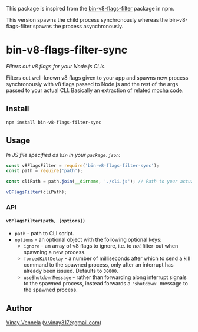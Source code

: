 This package is inspired from the [bin-v8-flags-filter](https://www.npmjs.com/package/bin-v8-flags-filter) package in npm.

This version spawns the child process synchronously whereas the bin-v8-flags-filter spawns the process asynchronously.

# bin-v8-flags-filter-sync


*Filters out v8 flags for your Node.js CLIs.*

Filters out well-known v8 flags given to your app and spawns new process synchronously with v8 flags passed to Node.js and the rest
of the args passed to your actual CLI. Basically an extraction of related [mocha code](https://github.com/mochajs/mocha/blob/master/bin/mocha).

## Install
```
npm install bin-v8-flags-filter-sync
```

## Usage
*In JS file specified as `bin` in your `package.json`:*
```js
const v8FlagsFilter = require('bin-v8-flags-filter-sync');
const path = require('path');

const cliPath = path.join(__dirname, './cli.js'); // Path to your actual CLI file that contains app code.

v8FlagsFilter(cliPath);
```

### API
#### `v8FlagsFilter(path, [options])`
 - `path` - path to CLI script.
 - `options` - an optional object with the following optional keys:
   - `ignore` - an array of v8 flags to ignore, i.e. to _not_ filter-out when spawning a new process.
   - `forcedKillDelay` - a number of milliseconds after which to send a kill command to the spawned process, only after an interrupt has already been issued.  Defaults to `30000`.
   - `useShutdownMessage` - rather than forwarding along interrupt signals to the spawned process, instead forwards a `'shutdown'` message to the spawned process.

## Author
[Vinay Vennela](https://github.com/vinayvennela) (v.vinay317@gmail.com)